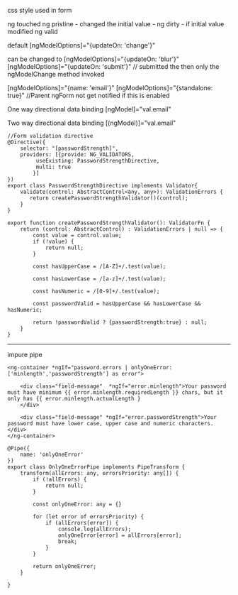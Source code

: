 css style used in form

ng touched
ng pristine - changed the initial value - ng dirty - if initial value modified
ng valid

default
 [ngModelOptions]="{updateOn: 'change'}"

 can be changed to
 [ngModelOptions]="{updateOn: 'blur'}"
 [ngModelOptions]="{updateOn: 'submit'}" // submitted the then only the ngModelChange method invoked

[ngModelOptions]="{name: 'email'}"
[ngModelOptions]="{standalone: true}" //Parent ngForm not get notified if this is enabled

One way directional data binding
[ngModel]="val.email"

Two way directional data binding
[(ngModel)]="val.email"

```
//Form validation directive
@Directive({
    selector: "[passwordStrength]",
    providers: [{provide: NG_VALIDATORS,
         useExisting: PasswordStrengthDirective,
         multi: true
        }]
})
export class PasswordStrengthDirective implements Validator{
    validate(control: AbstractControl<any, any>): ValidationErrors {
       return createPasswordStrengthValidator()(control);
    }
}

export function createPasswordStrengthValidator(): ValidatorFn {
    return (control: AbstractControl) : ValidationErrors | null => {
        const value = control.value;
        if (!value) {
            return null;
        }

        const hasUpperCase = /[A-Z]+/.test(value);

        const hasLowerCase = /[a-z]+/.test(value);

        const hasNumeric = /[0-9]+/.test(value);

        const passwordValid = hasUpperCase && hasLowerCase && hasNumeric;

        return !passwordValid ? {passwordStrength:true} : null;
    }
}
```

-----------------------------------------------------------------------------------------------------------------------------------------------------

impure pipe

```
<ng-container *ngIf="password.errors | onlyOneError:['minlength','passwordStrength'] as error">

    <div class="field-message"  *ngIf="error.minlength">Your password must have minimum {{ error.minlength.requiredLength }} chars, but it only has {{ error.minlength.actualLength }
    </div>

    <div class="field-message" *ngIf="error.passwordStrength">Your password must have lower case, upper case and numeric characters.</div>
</ng-container>

@Pipe({
    name: 'onlyOneError'
})
export class OnlyOneErrorPipe implements PipeTransform {
    transform(allErrors: any, errorsPriority: any[]) {
        if (!allErrors) {
            return null;
        }

        const onlyOneError: any = {}

        for (let error of errorsPriority) {
            if (allErrors[error]) {
                console.log(allErrors);
                onlyOneError[error] = allErrors[error];
                break;
            }
        }

        return onlyOneError;
    }

}
```